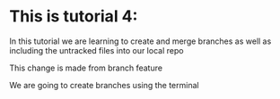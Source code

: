 # This is tutorial 4: 

In this tutorial we are learning to create and merge branches as well as including the untracked files into our local repo

This change is made from branch feature 

We are going to create branches using the terminal